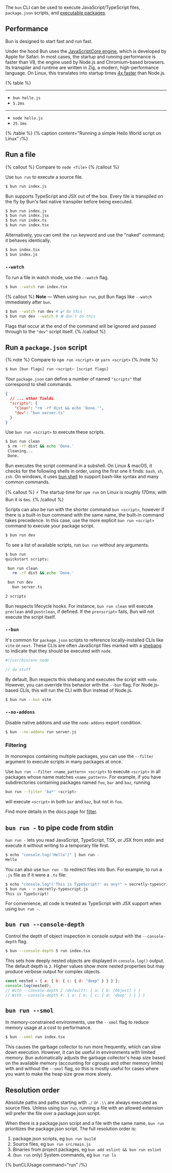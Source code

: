 The `bun` CLI can be used to execute JavaScript/TypeScript files, `package.json` scripts, and [executable packages](https://docs.npmjs.com/cli/v9/configuring-npm/package-json#bin).

## Performance

Bun is designed to start fast and run fast.

Under the hood Bun uses the [JavaScriptCore engine](https://developer.apple.com/documentation/javascriptcore), which is developed by Apple for Safari. In most cases, the startup and running performance is faster than V8, the engine used by Node.js and Chromium-based browsers. Its transpiler and runtime are written in Zig, a modern, high-performance language. On Linux, this translates into startup times [4x faster](https://twitter.com/jarredsumner/status/1499225725492076544) than Node.js.

{% table %}

---

- `bun hello.js`
- `5.2ms`

---

- `node hello.js`
- `25.1ms`

{% /table %}
{% caption content="Running a simple Hello World script on Linux" /%}

<!-- {% image src="/images/bun-run-speed.jpeg" caption="Bun vs Node.js vs Deno running Hello World" /%} -->

<!-- ## Speed -->

<!--
Performance sensitive APIs like `Buffer`, `fetch`, and `Response` are heavily profiled and optimized. Under the hood Bun uses the [JavaScriptCore engine](https://developer.apple.com/documentation/javascriptcore), which is developed by Apple for Safari. It starts and runs faster than V8, the engine used by Node.js and Chromium-based browsers. -->

## Run a file

{% callout %}
Compare to `node <file>`
{% /callout %}

Use `bun run` to execute a source file.

```bash
$ bun run index.js
```

Bun supports TypeScript and JSX out of the box. Every file is transpiled on the fly by Bun's fast native transpiler before being executed.

```bash
$ bun run index.js
$ bun run index.jsx
$ bun run index.ts
$ bun run index.tsx
```

Alternatively, you can omit the `run` keyword and use the "naked" command; it behaves identically.

```bash
$ bun index.tsx
$ bun index.js
```

### `--watch`

To run a file in watch mode, use the `--watch` flag.

```bash
$ bun --watch run index.tsx
```

{% callout %}
**Note** — When using `bun run`, put Bun flags like `--watch` immediately after `bun`.

```bash
$ bun --watch run dev # ✔️ do this
$ bun run dev --watch # ❌ don't do this
```

Flags that occur at the end of the command will be ignored and passed through to the `"dev"` script itself.
{% /callout %}

## Run a `package.json` script

{% note %}
Compare to `npm run <script>` or `yarn <script>`
{% /note %}

```sh
$ bun [bun flags] run <script> [script flags]
```

Your `package.json` can define a number of named `"scripts"` that correspond to shell commands.

```json
{
  // ... other fields
  "scripts": {
    "clean": "rm -rf dist && echo 'Done.'",
    "dev": "bun server.ts"
  }
}
```

Use `bun run <script>` to execute these scripts.

```bash
$ bun run clean
 $ rm -rf dist && echo 'Done.'
 Cleaning...
 Done.
```

Bun executes the script command in a subshell. On Linux & macOS, it checks for the following shells in order, using the first one it finds: `bash`, `sh`, `zsh`. On windows, it uses [bun shell](https://bun.com/docs/runtime/shell) to support bash-like syntax and many common commands.

{% callout %}
⚡️ The startup time for `npm run` on Linux is roughly 170ms; with Bun it is `6ms`.
{% /callout %}

Scripts can also be run with the shorter command `bun <script>`, however if there is a built-in bun command with the same name, the built-in command takes precedence. In this case, use the more explicit `bun run <script>` command to execute your package script.

```bash
$ bun run dev
```

To see a list of available scripts, run `bun run` without any arguments.

```bash
$ bun run
quickstart scripts:

 bun run clean
   rm -rf dist && echo 'Done.'

 bun run dev
   bun server.ts

2 scripts
```

Bun respects lifecycle hooks. For instance, `bun run clean` will execute `preclean` and `postclean`, if defined. If the `pre<script>` fails, Bun will not execute the script itself.

### `--bun`

It's common for `package.json` scripts to reference locally-installed CLIs like `vite` or `next`. These CLIs are often JavaScript files marked with a [shebang](<https://en.wikipedia.org/wiki/Shebang_(Unix)>) to indicate that they should be executed with `node`.

```js
#!/usr/bin/env node

// do stuff
```

By default, Bun respects this shebang and executes the script with `node`. However, you can override this behavior with the `--bun` flag. For Node.js-based CLIs, this will run the CLI with Bun instead of Node.js.

```bash
$ bun run --bun vite
```

### `--no-addons`

Disable native addons and use the `node-addons` export condition.

```bash
$ bun --no-addons run server.js
```

### Filtering

In monorepos containing multiple packages, you can use the `--filter` argument to execute scripts in many packages at once.

Use `bun run --filter <name_pattern> <script>` to execute `<script>` in all packages whose name matches `<name_pattern>`.
For example, if you have subdirectories containing packages named `foo`, `bar` and `baz`, running

```bash
bun run --filter 'ba*' <script>
```

will execute `<script>` in both `bar` and `baz`, but not in `foo`.

Find more details in the docs page for [filter](https://bun.com/docs/cli/filter#running-scripts-with-filter).

## `bun run -` to pipe code from stdin

`bun run -` lets you read JavaScript, TypeScript, TSX, or JSX from stdin and execute it without writing to a temporary file first.

```bash
$ echo "console.log('Hello')" | bun run -
Hello
```

You can also use `bun run -` to redirect files into Bun. For example, to run a `.js` file as if it were a `.ts` file:

```bash
$ echo "console.log!('This is TypeScript!' as any)" > secretly-typescript.js
$ bun run - < secretly-typescript.js
This is TypeScript!
```

For convenience, all code is treated as TypeScript with JSX support when using `bun run -`.

## `bun run --console-depth`

Control the depth of object inspection in console output with the `--console-depth` flag.

```bash
$ bun --console-depth 5 run index.tsx
```

This sets how deeply nested objects are displayed in `console.log()` output. The default depth is `2`. Higher values show more nested properties but may produce verbose output for complex objects.

```js
const nested = { a: { b: { c: { d: "deep" } } } };
console.log(nested);
// With --console-depth 2 (default): { a: { b: [Object] } }
// With --console-depth 4: { a: { b: { c: { d: 'deep' } } } }
```

## `bun run --smol`

In memory-constrained environments, use the `--smol` flag to reduce memory usage at a cost to performance.

```bash
$ bun --smol run index.tsx
```

This causes the garbage collector to run more frequently, which can slow down execution. However, it can be useful in environments with limited memory. Bun automatically adjusts the garbage collector's heap size based on the available memory (accounting for cgroups and other memory limits) with and without the `--smol` flag, so this is mostly useful for cases where you want to make the heap size grow more slowly.

## Resolution order

Absolute paths and paths starting with `./` or `.\\` are always executed as source files. Unless using `bun run`, running a file with an allowed extension will prefer the file over a package.json script.

When there is a package.json script and a file with the same name, `bun run` prioritizes the package.json script. The full resolution order is:

1. package.json scripts, eg `bun run build`
2. Source files, eg `bun run src/main.js`
3. Binaries from project packages, eg `bun add eslint && bun run eslint`
4. (`bun run` only) System commands, eg `bun run ls`

{% bunCLIUsage command="run" /%}

